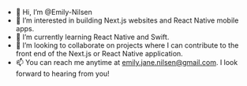 - 👋 Hi, I’m @Emily-Nilsen
- 👀 I’m interested in building Next.js websites and React Native mobile apps.
- 🌱 I’m currently learning React Native and Swift.
- 💞️ I’m looking to collaborate on projects where I can contribute to the front end of the Next.js or React Native application.
- 📫 You can reach me anytime at emily.jane.nilsen@gmail.com. I look forward to hearing from you!

<!---
Emily-Nilsen/Emily-Nilsen is a ✨ special ✨ repository because its `README.md` (this file) appears on your GitHub profile.
You can click the Preview link to take a look at your changes.
--->
